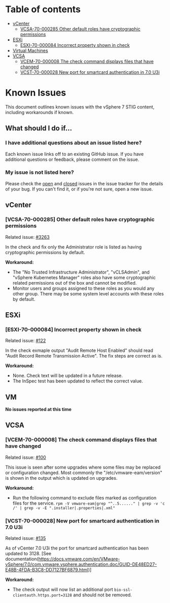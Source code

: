 # Table of contents

- [vCenter](#vcenter)
  - [VCSA-70-000285 Other default roles have cryptographic permissions](#[VCSA-70-000285]-other-default-roles-have-cryptographic-permissions)
- [ESXi](#esxi)
  - [ESXI-70-000084 Incorrect property shown in check](#[ESXI-70-000084]-incorrect-property-shown-in-check)
- [Virtual Machines](#vm)
- [VCSA](#vcsa)
  - [VCEM-70-000008 The check command displays files that have changed](#[VCEM-70-000008]the-check-command-displays-files-that-have-changed)
  - [VCST-70-000028 New port for smartcard authentication in 7.0 U3i](#[VCST-70-000028]new-port-for-smartcard-authentication-in-7.0-u3i)

# Known Issues

This document outlines known issues with the vSphere 7 STIG content, including workarounds if known.

## What should I do if...

### I have additional questions about an issue listed here?

Each known issue links off to an existing GitHub issue. If you have additional questions or feedback, please comment on the issue.

### My issue is not listed here?

Please check the [open](https://github.com/vmware/dod-compliance-and-automation/issues) and [closed](https://github.com/vmware/dod-compliance-and-automation/issues?q=is%3Aissue+is%3Aclosed) issues in the issue tracker for the details of your bug. If you can't find it, or if you're not sure, open a new issue.

## vCenter

### [VCSA-70-000285] Other default roles have cryptographic permissions

Related issue: [#3263](https://github.com/desktop/desktop/issues/3263)

In the check and fix only the Administrator role is listed as having cryptographic permissions by default.

**Workaround:**

- The "No Trusted Infrastructure Administrator", "vCLSAdmin", and "vSphere Kubernetes Manager" roles also have some cryptographic related permissions out of the box and cannot be modified.
- Monitor users and groups assigned to these roles as you would any other group. There may be some system level accounts with these roles by default.

## ESXi

### [ESXI-70-000084] Incorrect property shown in check

Related issue: [#122](https://github.com/vmware/dod-compliance-and-automation/issues/122)

In the check exmaple output "Audit Remote Host Enabled" should read "Audit Record Remote Transmission Active". The fix steps are correct as is.

**Workaround:**

- None. Check text will be updated in a future release.
- The InSpec test has been updated to reflect the correct value.

## VM

**No issues reported at this time**

## VCSA

### [VCEM-70-000008] The check command displays files that have changed

Related issue: [#100](https://github.com/vmware/dod-compliance-and-automation/issues/100)

This issue is seen after some upgrades where some files may be replaced or configuration changed. Most commonly the "/etc/vmware-eam/version" is shown in the output which is updated on upgrades.

**Workaround:**

- Run the following command to exclude files marked as configuration files for the service.
```rpm -V vmware-eam|grep "^..5......" | grep -v 'c /' | grep -v -E ".installer|.properties|.xml"```

### [VCST-70-000028] New port for smartcard authentication in 7.0 U3i

Related issue: [#135](https://github.com/vmware/dod-compliance-and-automation/issues/135)

As of vCenter 7.0 U3i the port for smartcard authentication has been updated to 3128. [See documentation(https://docs.vmware.com/en/VMware-vSphere/7.0/com.vmware.vsphere.authentication.doc/GUID-DE48ED27-E48B-4FDA-B3C8-DD7127BF6879.html)]

**Workaround:**

- The check output will now list an additional port `bio-ssl-clientauth.https.port=3128` and should not be removed.
